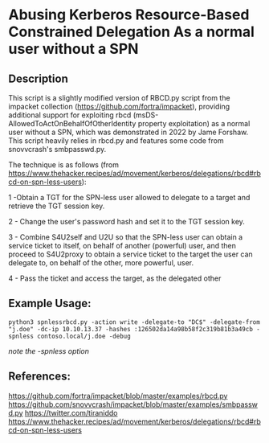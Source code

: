 # Abusing Kerberos Resource-Based Constrained Delegation As a normal user without a SPN 

## Description
This script is a slightly modified version of RBCD.py script from the impacket collection (https://github.com/fortra/impacket), providing additional support for exploiting rbcd (msDS-AllowedToActOnBehalfOfOtherIdentity property exploitation) as a normal user without a SPN, which was demonstrated in 2022 by Jame Forshaw. This script heavily relies in rbcd.py and features some code from snovvcrash's smbpasswd.py.


The technique is as follows (from https://www.thehacker.recipes/ad/movement/kerberos/delegations/rbcd#rbcd-on-spn-less-users):


1 -Obtain a TGT for the SPN-less user allowed to delegate to a target and retrieve the TGT session key.

2 - Change the user's password hash and set it to the TGT session key.

3 - Combine S4U2self and U2U so that the SPN-less user can obtain a service ticket to itself, on behalf of another (powerful) user, and then proceed to S4U2proxy to obtain a service ticket to the target the user can delegate to, on behalf of the other, more powerful, user.

4 - Pass the ticket and access the target, as the delegated other
    
## Example Usage:
`python3 spnlessrbcd.py -action write -delegate-to "DC$" -delegate-from "j.doe" -dc-ip 10.10.13.37 -hashes :126502da14a98b58f2c319b81b3a49cb -spnless contoso.local/j.doe -debug`

*note the -spnless option*

## References:
https://github.com/fortra/impacket/blob/master/examples/rbcd.py
https://github.com/snovvcrash/impacket/blob/master/examples/smbpasswd.py
https://twitter.com/tiraniddo
https://www.thehacker.recipes/ad/movement/kerberos/delegations/rbcd#rbcd-on-spn-less-users

